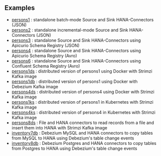 ## Examples

* [persons1](persons1/README.md) : standalone batch-mode Source and Sink HANA-Connectors (JSON)
* [persons2](persons2/README.md) : standalone incremental-mode Source and Sink HANA-Connectors (JSON)
* [persons3](persons3/README.md) : standalone Source and Sink HANA-Connectors using Apicurio Schema Registry (JSON)
* [persons4](persons4/README.md) : standalone Source and Sink HANA-Connectors using Apicurio Schema Registry (Avro)
* [persons6](persons6/README.md) : standalone Source and Sink HANA-Connectors using Confluent Schema Registry (Avro)
* [persons1ds](persons1ds/README.md) : distributed version of persons1 using Docker with Strimzi Kafka image
* [persons1db](persons1db/README.md) : distributed version of persons1 using Docker with Debezium Kafka image
* [persons4ds](persons4ds/README.md) : distributed version of persons4 using Docker with Strimzi Kafka image
* [persons1ks](persons1ks/README.md) : distributed version of persons1 in Kubernetes with Strimzi Kafka image
* [persons4ks](persons4ks/README.md) : distributed version of persons4 in Kubernetes with Strimzi Kafka image
* [persons8ds](persons8ds/README.md) : File and HANA connectors to read records from a file and insert them into HANA with Strimzi Kafka image
* [inventory7db](inventory7db/README.md) : Debezium MySQL and HANA connectors to copy tables from MySQL to HANA using Debezium's table change events
* [inventory8db](inventory8db/README.md) : Debezium Postgres and HANA connectors to copy tables from Postgres to HANA using Debezium's table change events

